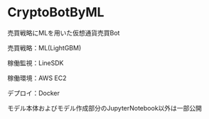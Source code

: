 # CryptoBotByML
売買戦略にMLを用いた仮想通貨売買Bot

売買戦略：ML(LightGBM)

稼働監視：LineSDK

稼働環境：AWS EC2

デプロイ：Docker

モデル本体およびモデル作成部分のJupyterNotebook以外は一部公開
